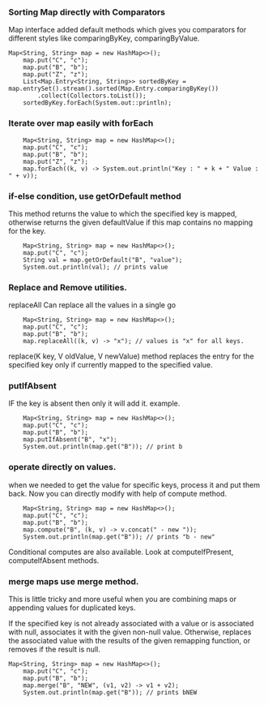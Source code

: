 ### Sorting Map directly with Comparators
Map interface added default methods which gives you comparators for different styles like comparingByKey, comparingByValue.

```
Map<String, String> map = new HashMap<>();
    map.put("C", "c");
    map.put("B", "b");
    map.put("Z", "z");
    List<Map.Entry<String, String>> sortedByKey = map.entrySet().stream().sorted(Map.Entry.comparingByKey())
        .collect(Collectors.toList());
    sortedByKey.forEach(System.out::println);
```

### Iterate over map easily with forEach
```
    Map<String, String> map = new HashMap<>();
    map.put("C", "c");
    map.put("B", "b");
    map.put("Z", "z");
    map.forEach((k, v) -> System.out.println("Key : " + k + " Value : " + v));
```

### if-else condition, use getOrDefault method
This method returns the value to which the specified key is mapped, otherwise returns the given defaultValue 
if this map contains no mapping for the key.
```
    Map<String, String> map = new HashMap<>();
    map.put("C", "c");
    String val = map.getOrDefault("B", "value");
    System.out.println(val); // prints value
```

### Replace and Remove utilities.
replaceAll Can replace all the values in a single go
```
    Map<String, String> map = new HashMap<>();
    map.put("C", "c");
    map.put("B", "b");
    map.replaceAll((k, v) -> "x"); // values is "x" for all keys.  
```
replace(K key, V oldValue, V newValue) method replaces the entry for the specified key only if 
currently mapped to the specified value.


### putIfAbsent
IF the key is absent then only it will add it. example.
```
    Map<String, String> map = new HashMap<>();
    map.put("C", "c");
    map.put("B", "b");
    map.putIfAbsent("B", "x");
    System.out.println(map.get("B")); // print b
```

### operate directly on values.
when we needed to get the value for specific keys, process it and put them back. 
Now you can directly modify with help of compute method.
```
    Map<String, String> map = new HashMap<>();
    map.put("C", "c");
    map.put("B", "b");
    map.compute("B", (k, v) -> v.concat(" - new "));
    System.out.println(map.get("B")); // prints "b - new"
```

Conditional computes are also available. Look at computeIfPresent, computeIfAbsent methods.


### merge maps use merge method.
This is little tricky and more useful when you are combining maps or appending values for duplicated keys.

If the specified key is not already associated with a value or is associated with null, associates it with the given non-null 
value. Otherwise, replaces the associated value with the results of the given remapping function, or removes if the result 
is null.

```
Map<String, String> map = new HashMap<>();
    map.put("C", "c");
    map.put("B", "b");
    map.merge("B", "NEW", (v1, v2) -> v1 + v2);
    System.out.println(map.get("B")); // prints bNEW
```    
    
